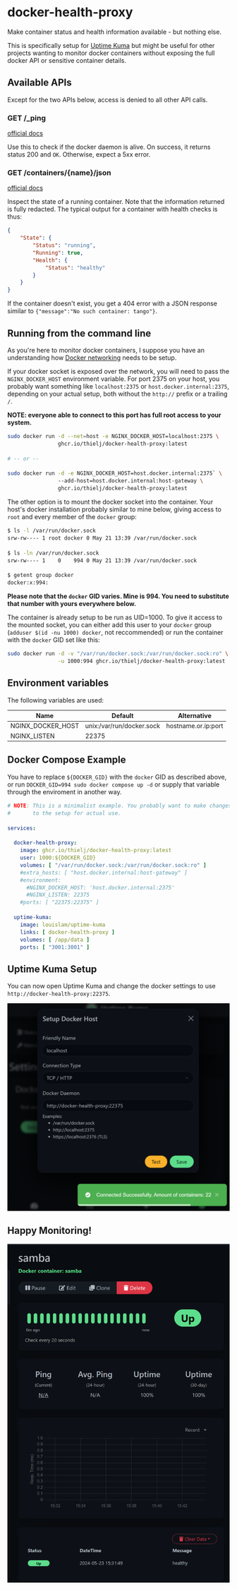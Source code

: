 # docker-health-proxy

Make container status and health information available - but nothing else.

This is specifically setup for [Uptime Kuma](https://github.com/louislam/uptime-kuma)
but might be useful for other projects wanting to monitor docker containers
without exposing the full docker API or sensitive container details.

## Available APIs

Except for the two APIs below, access is denied to all other API calls.

### GET /_ping

[official docs](https://docs.docker.com/engine/api/v1.45/#tag/System/operation/SystemPing)

Use this to check if the docker daemon is alive. On success, it returns
status 200 and `OK`. Otherwise, expect a 5xx error.

### GET /containers/{name}/json

[official docs](https://docs.docker.com/engine/api/v1.45/#tag/Container/operation/ContainerInspect)

Inspect the state of a running container. Note that the information returned
is fully redacted. The typical output for a container with health checks is thus:

```json
{
    "State": {
        "Status": "running",
        "Running": true,
        "Health": {
            "Status": "healthy"
        }
    }
}
```

If the container doesn't exist, you get a 404 error with a JSON
response similar to `{"message":"No such container: tango"}`.

## Running from the command line

As you're here to monitor docker containers, I suppose you have an understanding
how [Docker networking](https://docs.docker.com/network/) needs to be setup.

If your docker socket is exposed over the network, you will need to pass the
`NGINX_DOCKER_HOST` environment variable. For port 2375 on your host,
you probably want something like `localhost:2375` or
`host.docker.internal:2375`, depending on your actual setup, both
without the `http://` prefix or a trailing `/`.

**NOTE: everyone able to connect to this port has full root access to your system.**

```sh
sudo docker run -d --net=host -e NGINX_DOCKER_HOST=localhost:2375 \
                ghcr.io/thielj/docker-health-proxy:latest

# -- or --

sudo docker run -d -e NGINX_DOCKER_HOST=host.docker.internal:2375` \
                --add-host=host.docker.internal:host-gateway \
                ghcr.io/thielj/docker-health-proxy:latest
```

The other option is to mount the docker socket into the container.
Your host's docker installation probably similar to mine below, giving
access to `root` and every member of the `docker` group:

```sh
$ ls -l /var/run/docker.sock
srw-rw---- 1 root docker 0 May 21 13:39 /var/run/docker.sock

$ ls -ln /var/run/docker.sock
srw-rw---- 1    0    994 0 May 21 13:39 /var/run/docker.sock

$ getent group docker
docker:x:994:
```

**Please note that the `docker` GID varies. Mine is 994. You need to
substitute that number with yours everywhere below.**

The container is already setup to be run as UID=1000. To give it access to
the mounted socket, you can either add this user to your `docker` group
(`adduser $(id -nu 1000) docker`, not reccommended) or run the container
with the `docker` GID set like this:

```sh
sudo docker run -d -v "/var/run/docker.sock:/var/run/docker.sock:ro" \
                -u 1000:994 ghcr.io/thielj/docker-health-proxy:latest
```

## Environment variables

The following variables are used:

| Name              | Default                   | Alternative         |
| ----------------- | ------------------------- | ------------------- |
| NGINX_DOCKER_HOST | unix:/var/run/docker.sock | hostname.or.ip:port |
| NGINX_LISTEN      | 22375                     |                     |

## Docker Compose Example

You have to replace `${DOCKER_GID}` with the `docker` GID as described above,
or run `DOCKER_GID=994 sudo docker compose up -d` or supply that variable
through the enviroment in another way.

```yaml
# NOTE: This is a minimalist example. You probably want to make changes
#       to the setup for actual use.

services:

  docker-health-proxy:
    image: ghcr.io/thielj/docker-health-proxy:latest
    user: 1000:${DOCKER_GID}
    volumes: [ "/var/run/docker.sock:/var/run/docker.sock:ro" ]
    #extra_hosts: [ "host.docker.internal:host-gateway" ]
    #environment:
      #NGINX_DOCKER_HOST: 'host.docker.internal:2375'
      #NGINX_LISTEN: 22375
    #ports: [ "22375:22375" ]

  uptime-kuma:
    image: louislam/uptime-kuma
    links: [ docker-health-proxy ]
    volumes: [ /app/data ]
    ports: [ "3001:3001" ]
```

## Uptime Kuma Setup

You can now open Uptime Kuma and change the docker settings to use
`http://docker-health-proxy:22375`.

![Uptime Kuma Dockerhost settings](docs/uptime_kuma_dockerhost.png)

## Happy Monitoring!

![Uptime Kuma Docker container monitor](docs/uptime_kuma_monitor.png)